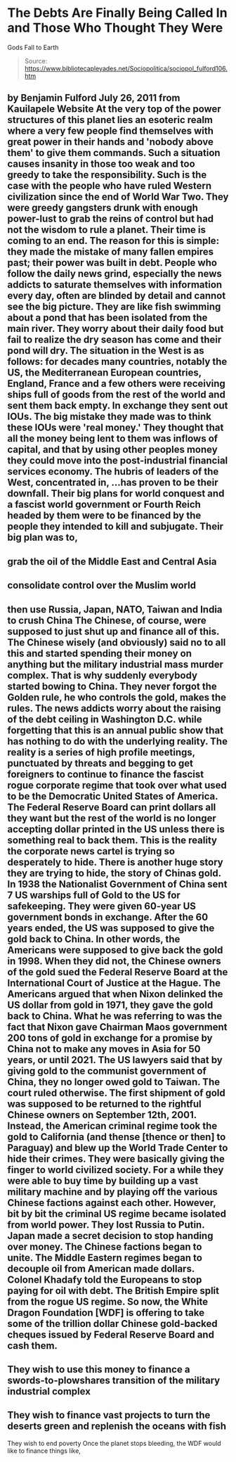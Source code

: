 # The Debts Are Finally Being Called In and Those Who Thought They Were 
Gods Fall to Earth

> Source: https://www.bibliotecapleyades.net/Sociopolitica/sociopol_fulford106.htm

by Benjamin Fulford
July 26, 2011
from
Kauilapele Website
At the very top of the power structures of this planet lies an esoteric
realm where a very few people find themselves with great power in their
hands and 'nobody above them' to give them commands.
Such a situation causes insanity in those too weak and too greedy to take
the responsibility. Such is the case with the people who have ruled Western
civilization since the end of World War Two. They were greedy gangsters
drunk with enough power-lust to grab the reins of control but had not the
wisdom to rule a planet.
Their time is coming to an end.
The reason for this is simple:
they made the mistake of many fallen empires
past; their power was built in debt.
People who follow the daily news grind,
especially the news addicts to saturate themselves with information every
day, often are blinded by detail and cannot see the big picture.
They are like fish swimming about a pond that
has been isolated from the main river. They worry about their daily food but
fail to realize the dry season has come and their pond will dry.
The situation in the West is as follows:
for decades many countries, notably the US,
the Mediterranean European countries, England, France and a few others
were receiving ships full of goods from the rest of the world and sent
them back empty. In exchange they sent out
IOUs. The big mistake they made was to
think these IOUs were 'real money.'
They thought that all the money being lent to
them was inflows of capital, and that by using other peoples money they
could move into the post-industrial financial services economy.
The hubris of leaders of the West, concentrated in,
...has proven to be their downfall.
Their big plans for world conquest and a fascist
world government or Fourth Reich headed by them were to be financed
by the people they intended to kill and subjugate.
Their big plan was to,
-
grab the oil of the Middle East and
Central Asia
-
consolidate control over the Muslim
world
-
then use Russia, Japan, NATO, Taiwan and
India to crush China
The Chinese, of course, were supposed to just
shut up and finance all of this.
The Chinese wisely (and obviously) said no to
all this and started spending their money on anything but the military
industrial mass murder complex. That is why suddenly everybody started
bowing to China.
They never forgot the Golden rule,
he who controls the gold, makes the rules.
The news addicts worry about the raising of the
debt ceiling in
Washington D.C.
while forgetting that this is an annual public show that has nothing
to do with the underlying reality.
The reality is a series of high profile
meetings, punctuated by threats and begging to get foreigners to continue to
finance the fascist rogue corporate regime that took over what used to be
the Democratic United States of America.
The
Federal Reserve Board can print dollars all they want but the
rest of the world is no longer accepting dollar printed in the US unless
there is something real to back them. This is the reality the corporate news
cartel is trying so desperately to hide.
There is another huge story they are trying to hide, the story of Chinas
gold.
In 1938 the Nationalist Government of China sent
7 US warships full of Gold to the US for safekeeping. They were given
60-year US government bonds in exchange. After the 60 years ended, the US
was supposed to give the gold back to China. In other words, the Americans
were supposed to give back the gold in 1998.
When they did not, the Chinese owners of the gold sued the Federal Reserve
Board at the International Court of Justice at the Hague.
The Americans argued that when Nixon delinked
the US dollar from gold in 1971, they gave the gold back to China. What he
was referring to was the fact that Nixon gave Chairman Maos government 200
tons of gold in exchange for a promise by China not to make any moves in
Asia for 50 years, or until 2021.
The US lawyers said that by giving gold to the
communist government of China, they no longer owed gold to Taiwan. The court
ruled otherwise.
The first shipment of gold was supposed to be returned to the rightful
Chinese owners on September 12th, 2001. Instead, the American
criminal regime took the gold to California (and thense [thence or then] to
Paraguay) and
blew up the World Trade Center to hide their crimes.
They were basically giving the finger to world
civilized society.
For a while they were able to buy time by building up a vast military
machine and by playing off the various Chinese factions against each other.
However, bit by bit the criminal US regime became isolated from world power.
They lost Russia to Putin. Japan made a secret
decision to stop handing over money. The Chinese factions began to unite.
The Middle Eastern regimes began to decouple oil
from American made dollars. Colonel Khadafy told the Europeans to stop
paying for oil with debt. The British Empire split from the rogue US regime.
So now, the White Dragon Foundation [WDF] is offering to take some of
the trillion dollar Chinese gold-backed cheques issued by Federal Reserve
Board and cash them.
-
They wish to use this money to finance a
swords-to-plowshares transition of the military industrial complex
-
They wish to finance vast projects to
turn the deserts green and replenish the oceans with fish
-
They wish to end poverty
Once the planet stops bleeding, the WDF would
like to finance things like,
